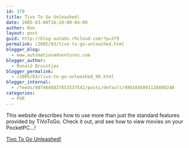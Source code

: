 ```yaml
---
id: 379
title: Tivo To Go Unleashed!
date: 2005-03-08T16:29:00-04:00
author: Ron
layout: post
guid: http://blog-autadv.rhcloud.com/?p=379
permalink: /2005/03/tivo-to-go-unleashed.html
blogger_blog:
  - www.automationadventures.com
blogger_author:
  - Ronald Bruintjes
blogger_permalink:
  - /2005/03/tivo-to-go-unleashed_08.html
blogger_internal:
  - /feeds/8074648837853537542/posts/default/4991845891128800240
categories:
  - PVR
---
```

This website describes how to use more than just the standard features provided by TiVoToGo. Check it out, and see how to view movies on your PocketPC...!

[Tivo To Go Unleashed!](http://www.zatznotfunny.com/ttg.htm)